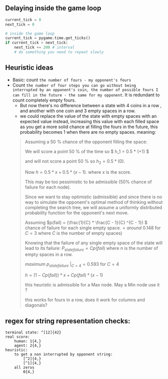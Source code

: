 ## Delaying inside the game loop

```python
current_tick = 0
next_tick = 0

# inside the game loop
current_tick = pygame.time.get_ticks()
if current_tick > next_tick:
    next_tick += 200 # interval
    # do something you need to repeat slowly
```

## Heuristic ideas

- Basic: count `the number of fours - my opponent's fours`
- Count `the number of four steps you can go without being interrupted by an opponent's coin, the number of possible fours I can fill in the future - the same for my opponent`. It is redundant to count completely empty fours.  
    - But now there's no difference between a state with 4 coins in a row , and another with one coin and 3 empty spaces in a row.
    - we could replace the value of the state with empty spaces with an expected value instead, increasing this value with each filled space as you get a more solid chance at filling the fours in the future, this probability becomes 1 when there are no empty spaces. meaning:
    > Assuming a 50 % chance of the opponent filling the space: 
    >
    > We will score a point 50 % of the time so 
    > $ h_1 = 0.5 * (+1) $ 
    >
    > and will not score a point 50 % so 
    > $h_2 = 0.5 * (0)$.
    >
    > Now $h = 0.5 * x + 0.5 * (x - 1)$.
    > where $x$ is the score.
    >
    > This may be too pessimistic to be admissible (50% chance of failure for each node).
    >
    > Since we want to stay optimistic (admissible) and since there is no way to simulate the opponent's optimal method of thinking without completing the search tree, we will assume a uniformly distributed probability function for the opponent's next move.
    >
    > Assuming $p(fail) = (\frac{1}{C} * \frac{C - 1}{C} ^{C - 1}) $ chance of failure for each single empty space.$= around\ 0.148$ for $C = 3$ where $C$ is the number of empty spaces)
    >
    > Knowing that the failure of any single empty space of the state will lead to its failure: $P_{state failure} = C p(fail)$ where $n$ is the number of empty spaces in a row.
    >
    > $maximum\ p_{state failure}\ |_{C = 4} = 0.593$ for $C = 4$
    >
    > $h = (1 - Cp(fail)) * x + Cp(fail) * (x - 1)$
    >
    > this heuristic is admissible for a Max node. May a Min node use it ?
    >
    > this works for fours in a row, does it work for columns and diagonals?

## regex for string representation checks:

    terminal state: ^[12]{42}
    real score: 
        human: 1{4,}
        agent: 2{4,}
    heuristic:
        to get a non interrupted by opponent string:
            [^2]{4,}
            [^1]{4,}
        all zeros 
            0{4,}
